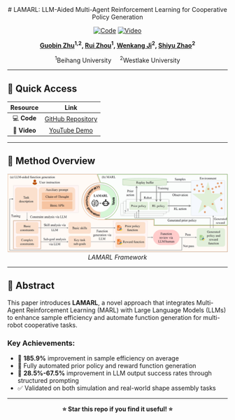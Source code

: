 <div align="center">
# LAMARL: LLM-Aided Multi-Agent Reinforcement Learning for Cooperative Policy Generation
</div>

<div align="center">

[![Code](https://img.shields.io/badge/Code-GitHub-blue.svg)](https://github.com/Guobin-Zhu/MARL-LLM)
[![Video](https://img.shields.io/badge/Video-YouTube-ff0000.svg)](https://youtu.be/HoYk70Ksy8w)

**[Guobin Zhu](https://github.com/Guobin-Zhu)<sup>1,2</sup>, [Rui Zhou]()<sup>1</sup>, [Wenkang Ji]()<sup>2</sup>, [Shiyu Zhao](https://www.westlake.edu.cn/faculty/shiyu-zhao.html)<sup>2</sup>**

<sup>1</sup>Beihang University &nbsp;&nbsp;&nbsp; <sup>2</sup>Westlake University

</div>

---

## 🚀 **Quick Access**

<div align="center">

| Resource | Link |
|:--------:|:----:|
| 💻 **Code** | [GitHub Repository](https://github.com/Guobin-Zhu/MARL-LLM) |
| 🎥 **Video** | [YouTube Demo](https://youtu.be/HoYk70Ksy8w) |

</div>

---

## 🎯 **Method Overview**

<div align="center">
 <img src="images/framework.jpg" alt="LAMARL Framework" width="800">
 <br>
 <em>LAMARL Framework</em>
</div>

---

## 📖 **Abstract**

This paper introduces **LAMARL**, a novel approach that integrates Multi-Agent Reinforcement Learning (MARL) with Large Language Models (LLMs) to enhance sample efficiency and automate function generation for multi-robot cooperative tasks. 

### Key Achievements:
- 🎯 **185.9%** improvement in sample efficiency on average
- 🤖 Fully automated prior policy and reward function generation
- 🔧 **28.5%-67.5%** improvement in LLM output success rates through structured prompting
- ✅ Validated on both simulation and real-world shape assembly tasks

---

<div align="center">

**⭐ Star this repo if you find it useful! ⭐**

</div>